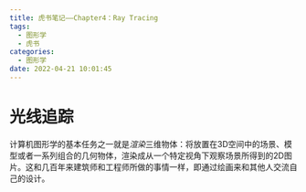 ```yaml
---
title: 虎书笔记——Chapter4：Ray Tracing
tags:
  - 图形学
  - 虎书
categories:
  - 图形学
date: 2022-04-21 10:01:45
---
```


# 光线追踪

计算机图形学的基本任务之一就是*渲染*三维物体：将放置在3D空间中的场景、模型或者一系列组合的几何物体，渲染成从一个特定视角下观察场景所得到的2D图片。这和几百年来建筑师和工程师所做的事情一样，即通过绘画来和其他人交流自己的设计。

